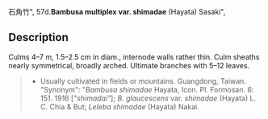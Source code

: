 石角竹",
57d.**Bambusa multiplex var. shimadae** (Hayata) Sasaki",

## Description
Culms 4–7 m, 1.5–2.5 cm in diam., internode walls rather thin. Culm sheaths nearly symmetrical, broadly arched. Ultimate branches with 5–12 leaves.

> * Usually cultivated in fields or mountains. Guangdong, Taiwan.
  "Synonym": "*Bambusa shimadae* Hayata, Icon. Pl. Formosan. 6: 151. 1916 [*\"shimadai\"*]; *B. glaucescens* var. *shimadae* (Hayata) L. C. Chia &amp; But; *Leleba shimadae* (Hayata) Nakai.
